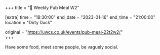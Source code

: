 +++
title = "🍔 Weekly Pub Meal W2"

[extra]
time = "18:30:00"
end_date = "2023-01-16"
end_time = "21:00:00"
location = "Dirty Duck"

original = "https://uwcs.co.uk/events/pub-meal-22t2w2/"    
+++

Have some food, meet some people, be vaguely social.
